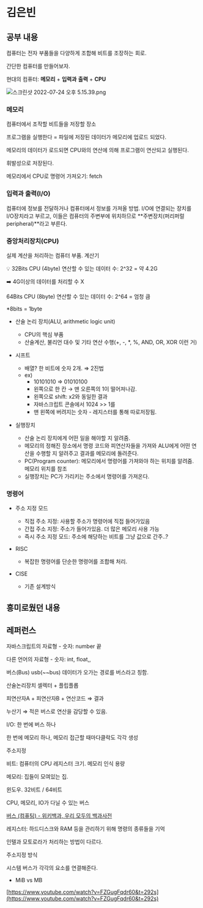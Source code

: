 # 김은빈

## 공부 내용

컴퓨터는 전자 부품들을 다양하게 조합해 비트를 조장하는 회로.

간단한 컴퓨터를 만들어보자.

현대의 컴퓨터: **메모리** + **입력과** **출력** + **CPU**

![스크린샷 2022-07-24 오후 5.15.39.png](%E1%84%80%E1%85%B5%E1%86%B7%E1%84%8B%E1%85%B3%E1%86%AB%E1%84%87%E1%85%B5%E1%86%AB/%25E1%2584%2589%25E1%2585%25B3%25E1%2584%258F%25E1%2585%25B3%25E1%2584%2585%25E1%2585%25B5%25E1%2586%25AB%25E1%2584%2589%25E1%2585%25A3%25E1%2586%25BA_2022-07-24_%25E1%2584%258B%25E1%2585%25A9%25E1%2584%2592%25E1%2585%25AE_5.15.39.png)

### 메모리

컴퓨터에서 조작할 비트들을 저장할 장소

프로그램을 실행한다 = 파일에 저장된 데이터가 메모리에 업로드 되었다.

메모리의 데이터가 로드되면 CPU와의 연산에 의해 프로그램이 연산되고 실행된다. 

휘발성으로 저장된다.

메모리에서 CPU로 명령어 가져오기: fetch

### 입력과 출력(I/O)

컴퓨터에 정보를 전달하거나 컴퓨터에서 정보를 가져올 방법. I/O에 연결되는 장치를 I/O장치라고 부르고, 이들은 컴퓨터의 주변부에 위치하므로 **주변장치(퍼리퍼럴 peripheral)**라고 부른다.

### 중앙처리장치(CPU)

실제 계산을 처리하는 컴퓨터 부품. 계산기

<aside>
💡 32Bits CPU (4byte)
연산할 수 있는 데이터 수: 2^32 = 약 4.2G

➡️ 4G이상의 데이터를 처리할 수 X

64Bits CPU (8byte)
연산할 수 있는 데이터 수: 2^64  = 엄청 큼

*8bits = 1byte

</aside>

- 산술 논리 장치(ALU, arithmetic logic unit)
    - CPU의 핵심 부품
    - 산술계산, 불리언 대수 및 기타 연산 수행(+, -, *, %, AND, OR, XOR 이런 거)
- 시프트
    - 배열? 한 비트에 숫자 2개. ⇒ 2진법
    - ex)
        - 10101010 ⇒ 01010100
        - 왼쪽으로 한 칸 → 맨 오른쪽의 1이 떨어져나감.
        - 왼쪽으로 shift: x2와 동일한 결과
        - 자바스크립트 콘솔에서 1024 >> 1를
        - 맨 왼쪽에 버려지는 숫자 - 레지스터를 통해 따로저장됨.

- 실행장치
    - 산술 논리 장치에게 어떤 일을 해야할 지 알려줌.
    - 메모리의 정해진 장소에서 명령 코드와 피연산자들을 가져와 ALU에게 어떤 연산을 수행할 지 알려주고 결과를 메모리에 돌려준다.
    - PC(Program counter): 메모리에서 명령어를 가져와야 하는 위치를 알려줌. 메모리 위치를 참조
    - 실행장치는 PC가 가리키는 주소에서 명령어를 가져온다.
    

### 명령어

- 주소 지정 모드
    - 직접 주소 지정: 사용할 주소가 명령어에 직접 들어가있음
    - 간접 주소 지정: 주소가 들어가있음. 더 많은 메모리 사용 가능
    - 즉시 주소 지정 모드: 주소에 해당하는 비트를 그냥 값으로 간주..?

- RISC
    - 복잡한 명령어를 단순한 명령어를 조합해 처리.
- CISE
    - 기존 설계방식

## 흥미로웠던 내용

## 레퍼런스

자바스크립트의 자료형 - 숫자: number 끝

다른 언어의 자료형 - 숫자: int, float,,

버스(Bus) usb(~~bus) 데이터가 오가는 경로를 버스라고 칭함.

산술논리장치 셀렉터 + 플립플롭

피연산자A + 피연산자B + 연산코드 ⇒ 결과

누산기 ⇒ 적은 버스로 연산을 감당할 수 있음. 

I/O: 한 번에 버스 하나

한 번에 메모리 하나, 메모리 접근할 때마다클락도 각각 생성

주소지정

비트: 컴퓨터의 CPU 레지스터 크기. 메모리 인식 용량

메모리: 집들이 모여있는 집.

윈도우. 32비트 / 64비트 

CPU, 메모리, IO가 다닐 수 있는 버스

[버스 (컴퓨팅) - 위키백과, 우리 모두의 백과사전](https://ko.wikipedia.org/wiki/%EB%B2%84%EC%8A%A4_(%EC%BB%B4%ED%93%A8%ED%8C%85))

레지스터: 하드디스크와 RAM 등을 관리하기 위해 명령의 종류들을 기억

인텔과 모토로라가 처리하는 방법이 다르다.

주소지정 방식

시스템 버스가 각각의 요소를 연결해준다.

- MiB vs MB

[https://www.youtube.com/watch?v=FZGugFqdr60&t=292s](https://www.youtube.com/watch?v=FZGugFqdr60&t=292s)